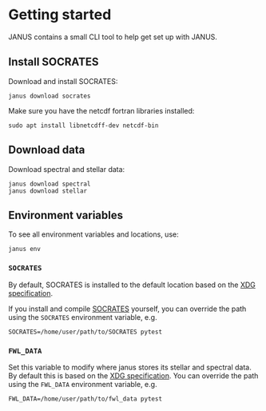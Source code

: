 # Getting started

JANUS contains a small CLI tool to help get set up with JANUS.

## Install SOCRATES

Download and install SOCRATES:

```console
janus download socrates
```

Make sure you have the netcdf fortran libraries installed:

```
sudo apt install libnetcdff-dev netcdf-bin
```

## Download data

Download spectral and stellar data:

```console
janus download spectral
janus download stellar
```

## Environment variables

To see all environment variables and locations, use:

```console
janus env
```

### `SOCRATES`

By default, SOCRATES is installed to the default location based on the [XDG specification](https://specifications.freedesktop.org/basedir-spec/latest/).

If you install and compile [SOCRATES](https://github.com/nichollsh/SOCRATES) yourself,
you can override the path using the `SOCRATES` environment variable, e.g.

```console
SOCRATES=/home/user/path/to/SOCRATES pytest
```

### `FWL_DATA`

Set this variable to modify where janus stores its stellar and spectral data. By default this is based on the [XDG specification](https://specifications.freedesktop.org/basedir-spec/latest/).
You can override the path using the `FWL_DATA` environment variable, e.g.

```console
FWL_DATA=/home/user/path/to/fwl_data pytest
```
